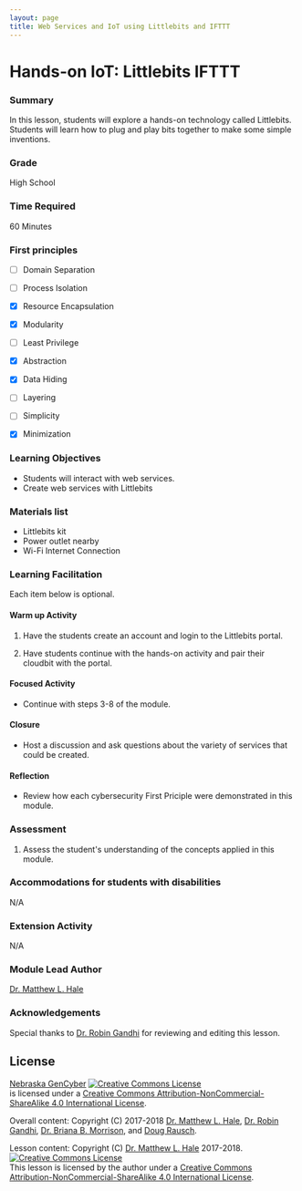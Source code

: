 ```yaml
---
layout: page
title: Web Services and IoT using Littlebits and IFTTT
---
```


# Hands-on IoT: Littlebits IFTTT

### Summary
In this lesson, students will explore a hands-on technology called Littlebits. Students will learn how to plug and play bits together to make some simple inventions.

### Grade
High School

### Time Required
60 Minutes

### First principles
- [ ] Domain Separation
- [ ] Process Isolation
- [x] Resource Encapsulation
- [x] Modularity
- [ ] Least Privilege
- [x] Abstraction
- [x] Data Hiding
- [ ] Layering
- [ ] Simplicity
- [x] Minimization


### Learning Objectives

* Students will interact with web services.
* Create web services with Littlebits


### Materials list

* Littlebits kit
* Power outlet nearby
* Wi-Fi Internet Connection

### Learning Facilitation

Each item below is optional.

#### Warm up Activity

1. Have the students create an account and login to the Littlebits portal.

2. Have students continue with the hands-on activity and pair their cloudbit with the portal.

#### Focused Activity

* Continue with steps 3-8 of the module.

#### Closure

* Host a discussion and ask questions about the variety of services that could be created.

#### Reflection

* Review how each cybersecurity First Priciple were demonstrated in this module.

### Assessment

1. Assess the student's understanding of the concepts applied in this module.


[comment]: # (Quiz / Presentation / Project / Writing Assignment / Observation / Walk Around / Oral Questioning / Other)

### Accommodations for students with disabilities

N/A

### Extension Activity

N/A

### Module Lead Author

[Dr. Matthew L. Hale](http://faculty.ist.unomaha.edu/mhale/)

### Acknowledgements

Special thanks to [Dr. Robin Gandhi](http://faculty.ist.unomaha.edu/rgandhi/) for reviewing and editing this lesson.

## License
[Nebraska GenCyber](https://github.com/MLHale/nebraska-gencyber) <a rel="license" href="http://creativecommons.org/licenses/by-nc-sa/4.0/"><img alt="Creative Commons License" style="border-width:0" src="https://i.creativecommons.org/l/by-nc-sa/4.0/88x31.png" /></a><br /> is licensed under a <a rel="license" href="http://creativecommons.org/licenses/by-nc-sa/4.0/">Creative Commons Attribution-NonCommercial-ShareAlike 4.0 International License</a>.

Overall content: Copyright (C) 2017-2018  [Dr. Matthew L. Hale](http://faculty.ist.unomaha.edu/mhale/), [Dr. Robin Gandhi](http://faculty.ist.unomaha.edu/rgandhi/), [Dr. Briana B. Morrison](http://www.brianamorrison.net), and [Doug Rausch](http://www.bellevue.edu/about/leadership/faculty/rausch-douglas).

Lesson content: Copyright (C) [Dr. Matthew L. Hale](http://faculty.ist.unomaha.edu/mhale/) 2017-2018.  
<a rel="license" href="http://creativecommons.org/licenses/by-nc-sa/4.0/"><img alt="Creative Commons License" style="border-width:0" src="https://i.creativecommons.org/l/by-nc-sa/4.0/88x31.png" /></a><br /><span xmlns:dct="http://purl.org/dc/terms/" property="dct:title">This lesson</span> is licensed by the author under a <a rel="license" href="http://creativecommons.org/licenses/by-nc-sa/4.0/">Creative Commons Attribution-NonCommercial-ShareAlike 4.0 International License</a>.
